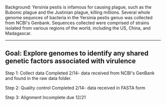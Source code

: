 Background:
Yersinia pestis is infamous for causing plague, such as the Bubonic plague and the Justinian plague, killing millions.
Several whole genome sequnces of bacteria in the Yersinia pestis genus was collected from NCBI's Genbank.
Sequences collected were comprised of strains isolated from various regions of the world, including the US, China, and Madagascar.

--------------------------------------------------------------------------------------------------------------------------------------------
Goal:
Explore genomes to identify any shared genetic factors associated with virulence
--------------------------------------------------------------------------------------------------------------------------------------------
Step 1: Collect data
Completed 2/14- data received from NCBI's GenBank and found in the raw data folder.

Step 2: Quality control
Completed 2/14- data received in FASTA form

Step 3: Alignment
Incomplete due 12/21
